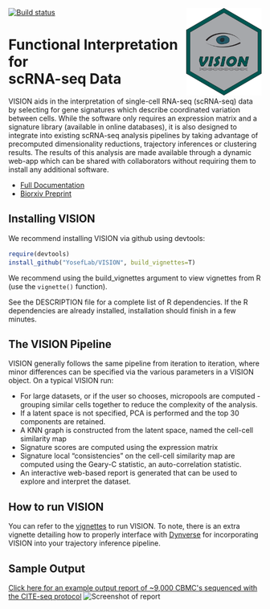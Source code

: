<img src="man/figures/logo.svg" align="right" width="150" /> [![Build status](https://travis-ci.org/YosefLab/VISION.svg?branch=master)](https://travis-ci.org/YosefLab/VISION)

# Functional Interpretation for <br/> scRNA-seq Data

VISION aids in the interpretation of single-cell RNA-seq (scRNA-seq) data by selecting for gene signatures which describe coordinated variation between cells.  While the software only requires an expression matrix and a signature library (available in online databases), it is also designed to integrate into existing scRNA-seq analysis pipelines by taking advantage of precomputed dimensionality reductions, trajectory inferences or clustering results.  The results of this analysis are made available through a dynamic web-app which can be shared with collaborators without requiring them to install any additional software.

* [Full Documentation](https://yoseflab.github.io/VISION/)
* [Biorxiv Preprint](https://www.biorxiv.org/content/early/2018/08/29/403055)

## Installing VISION

We recommend installing VISION via github using devtools:

```r
require(devtools)
install_github("YosefLab/VISION", build_vignettes=T)
```

We recommend using the build_vignettes argument to view vignettes from R (use the `vignette()` function).

See the DESCRIPTION file for a complete list of R dependencies.  If the R dependencies are already installed, installation should finish in a few minutes.

## The VISION Pipeline

VISION generally follows the same pipeline from iteration to iteration, where minor differences can be specified via the various parameters in a VISION object. On a typical VISION run:

- For large datasets, or if the user so chooses, micropools are computed - grouping similar cells together to reduce the complexity of the analysis.
- If a latent space is not specified, PCA is performed and the top 30 components are retained.
- A KNN graph is constructed from the latent space, named the cell-cell similarity map
- Signature scores are computed using the expression matrix
- Signature local “consistencies” on the cell-cell similarity map are computed using the Geary-C statistic, an auto-correlation statistic.
- An interactive web-based report is generated that can be used to explore and interpret the dataset.

## How to run VISION

You can refer to the [vignettes](/vignettes) to run VISION. To note, there is an extra vignette detailing how
to properly interface with [Dynverse](https://github.com/dynverse) for incorporating VISION into your
trajectory inference pipeline.

## Sample Output

[Click here for an example output report of ~9,000 CBMC's sequenced with the CITE-seq protocol](http://s124.millennium.berkeley.edu:7703/)
![Screenshot of report](https://github.com/YosefLab/VISION/blob/master/docs/example_report.png)

